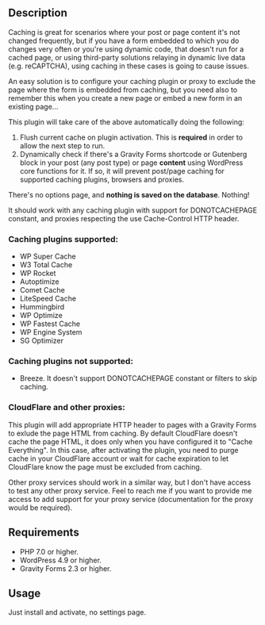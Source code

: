 ## Description
Caching is great for scenarios where your post or page content it's not changed frequently, but if you have a form embedded to which you do changes
very often or you're using dynamic code, that doesn't run for a cached page, or using third-party solutions relaying in dynamic live data (e.g. reCAPTCHA), using caching in these cases is going to cause issues.

An easy solution is to configure your caching plugin or proxy to exclude the page where the form is embedded from caching, but you need also to remember this when you create a new page or embed a new form in an existing page...

This plugin will take care of the above automatically doing the following:

1. Flush current cache on plugin activation. This is **required** in order to allow the next step to run.
2. Dynamically check if there's a Gravity Forms shortcode or Gutenberg block in your post (any post type) or page **content** using WordPress core functions for it.
If so, it will prevent post/page caching for supported caching plugins, browsers and proxies.

There's no options page, and **nothing is saved on the database**. Nothing!

It should work with any caching plugin with support for DONOTCACHEPAGE constant, and proxies respecting the use Cache-Control HTTP header.

### Caching plugins **supported**:

* WP Super Cache
* W3 Total Cache
* WP Rocket
* Autoptimize
* Comet Cache
* LiteSpeed Cache
* Hummingbird
* WP Optimize
* WP Fastest Cache
* WP Engine System
* SG Optimizer

### Caching plugins **not supported**:

* Breeze. It doesn't support DONOTCACHEPAGE constant or filters to skip caching.

### CloudFlare and other proxies:

This plugin will add appropriate HTTP header to pages with a Gravity Forms to exlude the page HTML from caching. By default CloudFlare doesn't cache the page HTML,
it does only when you have configured it to "Cache Everything". In this case, after activating the plugin, you need to purge cache in your CloudFlare account or wait
for cache expiration to let CloudFlare know the page must be excluded from caching.

Other proxy services should work in a similar way, but I don't have access to test any other proxy service. Feel to reach me if you want to provide me access to add support
for your proxy service (documentation for the proxy would be required).

## Requirements

* PHP 7.0 or higher.
* WordPress 4.9 or higher.
* Gravity Forms 2.3 or higher.

## Usage

Just install and activate, no settings page.
